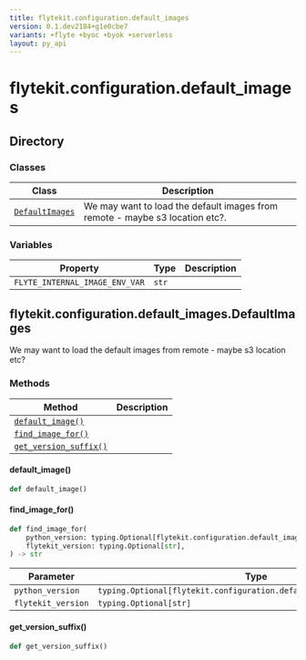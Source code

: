 ```yaml
---
title: flytekit.configuration.default_images
version: 0.1.dev2184+g1e0cbe7
variants: +flyte +byoc +byok +serverless
layout: py_api
---
```


# flytekit.configuration.default_images

## Directory

### Classes

| Class | Description |
|-|-|
| [`DefaultImages`](.././flytekit.configuration.default_images#flytekitconfigurationdefault_imagesdefaultimages) | We may want to load the default images from remote - maybe s3 location etc?. |

### Variables

| Property | Type | Description |
|-|-|-|
| `FLYTE_INTERNAL_IMAGE_ENV_VAR` | `str` |  |

## flytekit.configuration.default_images.DefaultImages

We may want to load the default images from remote - maybe s3 location etc?


### Methods

| Method | Description |
|-|-|
| [`default_image()`](#default_image) |  |
| [`find_image_for()`](#find_image_for) |  |
| [`get_version_suffix()`](#get_version_suffix) |  |


#### default_image()

```python
def default_image()
```
#### find_image_for()

```python
def find_image_for(
    python_version: typing.Optional[flytekit.configuration.default_images.PythonVersion],
    flytekit_version: typing.Optional[str],
) -> str
```
| Parameter | Type |
|-|-|
| `python_version` | `typing.Optional[flytekit.configuration.default_images.PythonVersion]` |
| `flytekit_version` | `typing.Optional[str]` |

#### get_version_suffix()

```python
def get_version_suffix()
```
